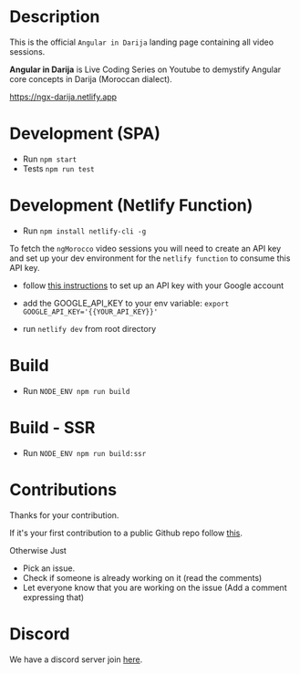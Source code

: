 # Description

This is the official `Angular in Darija` landing page containing all video sessions.

**Angular in Darija** is Live Coding Series on Youtube to demystify Angular core concepts in Darija (Moroccan dialect).

https://ngx-darija.netlify.app

# Development (SPA)

- Run `npm start`
- Tests `npm run test`  

# Development (Netlify Function)

- Run `npm install netlify-cli -g`

To fetch the `ngMorocco` video sessions you will need to create an API key and
set up your dev environment for the `netlify function` to consume this API key.

- follow [this instructions](https://developers.google.com/maps/documentation/maps-static/get-api-key?hl=en) to set up an API key
  with your Google account
- add the GOOGLE_API_KEY to your env variable: `export GOOGLE_API_KEY='{{YOUR_API_KEY}}'`
  
- run `netlify dev` from root directory

# Build

- Run `NODE_ENV npm run build`

# Build - SSR

- Run `NODE_ENV npm run build:ssr`

# Contributions

Thanks for your contribution.

If it's your first contribution to a public Github repo follow [this](https://github.com/firstcontributions/first-contributions).

Otherwise Just
- Pick an issue.
- Check if someone is already working on it (read the comments)
- Let everyone know that you are working on the issue (Add a comment expressing that)

# Discord

We have a discord server join [here](https://bit.ly/ngDiscord).

